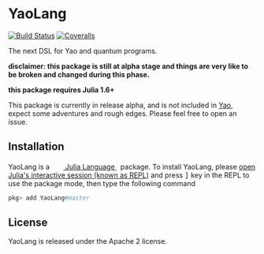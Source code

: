# YaoLang

[![Build Status](https://travis-ci.com/QuantumBFS/YaoLang.jl.svg?branch=master)](https://travis-ci.com/QuantumBFS/YaoLang.jl)
[![Coveralls](https://coveralls.io/repos/github/QuantumBFS/YaoLang.jl/badge.svg?branch=master)](https://coveralls.io/github/QuantumBFS/YaoLang.jl?branch=master)

The next DSL for Yao and quantum programs.

**disclaimer: this package is still at alpha stage and things are very like to be broken and changed during this phase.**

**this package requires Julia 1.6+**

This package is currently in release alpha, and is not included in [Yao](https://github.com/QuantumBFS/Yao.jl), expect some adventures and rough edges. Please feel free to open an issue.

## Installation

<p>
YaoLang is a &nbsp;
    <a href="https://julialang.org">
        <img src="https://raw.githubusercontent.com/JuliaLang/julia-logo-graphics/master/images/julia.ico" width="16em">
        Julia Language
    </a>
    &nbsp; package. To install YaoLang,
    please <a href="https://docs.julialang.org/en/v1/manual/getting-started/">open
    Julia's interactive session (known as REPL)</a> and press <kbd>]</kbd> key in the REPL to use the package mode, then type the following command
</p>

```julia
pkg> add YaoLang#master
```

## License

YaoLang is released under the Apache 2 license.
